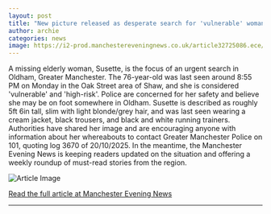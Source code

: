 ```yaml
---
layout: post
title: "New picture released as desperate search for 'vulnerable' woman, 76, goes on"
author: archie
categories: news
image: https://i2-prod.manchestereveningnews.co.uk/article32725086.ece/ALTERNATES/s1200/0_ABR_MEN_221025_MISSINGSUSETTE.jpg
---
```

A missing elderly woman, Susette, is the focus of an urgent search in Oldham, Greater Manchester. The 76-year-old was last seen around 8:55 PM on Monday in the Oak Street area of Shaw, and she is considered 'vulnerable' and 'high-risk'. Police are concerned for her safety and believe she may be on foot somewhere in Oldham. Susette is described as roughly 5ft 6in tall, slim with light blonde/grey hair, and was last seen wearing a cream jacket, black trousers, and black and white running trainers. Authorities have shared her image and are encouraging anyone with information about her whereabouts to contact Greater Manchester Police on 101, quoting log 3670 of 20/10/2025. In the meantime, the Manchester Evening News is keeping readers updated on the situation and offering a weekly roundup of must-read stories from the region.

![Article Image](https://i2-prod.manchestereveningnews.co.uk/article32725086.ece/ALTERNATES/s1200/0_ABR_MEN_221025_MISSINGSUSETTE.jpg)

[Read the full article at Manchester Evening News](https://www.manchestereveningnews.co.uk/news/greater-manchester-news/new-picture-released-desperate-search-32725075)

---
